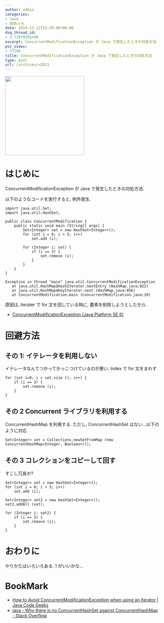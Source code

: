 ```yaml
---
author: admin
categories:
- Java
- 技術メモ
date: 2014-12-12T15:59:00+00:00
dsq_thread_id:
- 3.7297935e+09
excerpt: ConcurrentModificationException が Java で発生したときの対処方法
pvc_views:
- 17296
title: ConcurrentModificationException が Java で発生したときの対処方法
type: post
url: /archives/=2811
---
```


<a href="https://futurismo.biz/wp-content/uploads/java.png"><img alt="" src="https://futurismo.biz/wp-content/uploads/java.png" width="256" height="256" /></a>

はじめに
========

ConcurrentModificationException が Java で発生したときの対処方法.

以下のようなコードを実行すると, 例外発生.

``` {.java}
import java.util.Set;
import java.util.HashSet;

public class ConcurrentModification {
    public static void main (String[] args) {
        Set<Integer> set = new HashSet<Integer>();
        for (int i = 0; i < 5; i++)
            set.add (i);

        for (Integer i: set) {
            if (i == 3) {
                set.remove (i);
            }
        }
    }
}
```

``` {.bash}
Exception in thread "main" java.util.ConcurrentModificationException
   at java.util.HashMap$HashIterator.nextEntry (HashMap.java:922)
   at java.util.HashMap$KeyIterator.next (HashMap.java:956)
   at ConcurrentModification.main (ConcurrentModification.java:10)
```

原因は, iterater で for 文を回している時に, 要素を削除しようとしたから.

-   [ConcurrentModificationException (Java Platform
    SE 6)](http://e-class.center.yuge.ac.jp/jdk_docs/ja/api/java/util/ConcurrentModificationException.html)

回避方法
========

その 1: イテレータを利用しない
------------------------------

イテレータなんてつかってかっこつけているのが悪い. Index で for
文をまわす

``` {.java}
for (int i=0; i < set.size (); i++) {
    if (i == 3) {
        set.remove (i);
    }
}
```

その 2 Concurrent ライブラリを利用する
--------------------------------------

ConcurrentHashMap を利用する. ただし, ConcurrentHashSet
はない...以下のように対応

``` {.java}
Set<Integer> set = Collections.newSetFromMap (new ConcurrentHashMap<Integer, Boolean>());
```

その 3 コレクションをコピーして回す
-----------------------------------

すこし冗長か?

``` {.java}
Set<Integer> set = new HashSet<Integer>();
for (int i = 0; i < 5; i++)
    set.add (i);

Set<Integer> set2 = new HashSet<Integer>();
set2.addAll (set);

for (Integer i: set2) {
    if (i == 3) {
        set.remove (i);
    }
}
```

おわりに
========

やりかたはいろいろある. 1 がいいかな...

BookMark
========

-   [How to Avoid ConcurrentModificationException when using an Iterator
    | Java Code
    Geeks](http://www.javacodegeeks.com/2011/05/avoid-concurrentmodificationexception.html)
-   [java - Why there is no ConcurrentHashSet against
    ConcurrentHashMap - Stack
    Overflow](http://stackoverflow.com/questions/6992608/why-there-is-no-concurrenthashset-against-concurrenthashmap)

